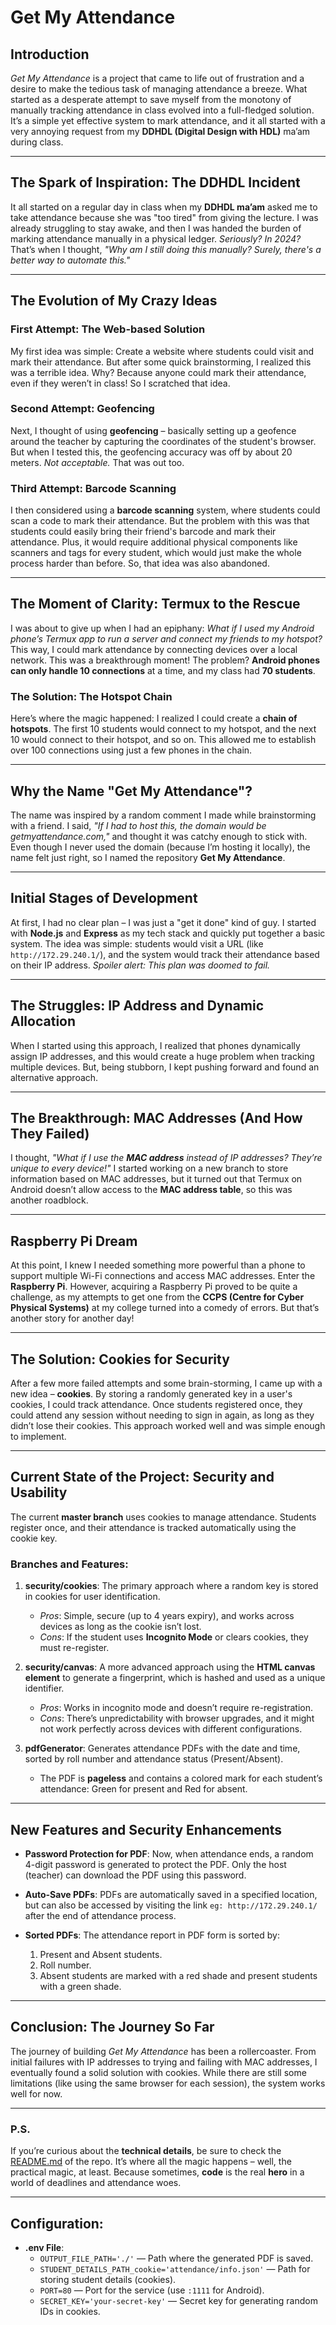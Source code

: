 # Get My Attendance

## Introduction

*Get My Attendance* is a project that came to life out of frustration and a desire to make the tedious task of managing attendance a breeze. What started as a desperate attempt to save myself from the monotony of manually tracking attendance in class evolved into a full-fledged solution. It’s a simple yet effective system to mark attendance, and it all started with a very annoying request from my **DDHDL (Digital Design with HDL)** ma’am during class.

---

## The Spark of Inspiration: The DDHDL Incident

It all started on a regular day in class when my **DDHDL ma’am** asked me to take attendance because she was "too tired" from giving the lecture. I was already struggling to stay awake, and then I was handed the burden of marking attendance manually in a physical ledger. *Seriously? In 2024?* That’s when I thought, *"Why am I still doing this manually? Surely, there's a better way to automate this."*

---

## The Evolution of My Crazy Ideas

### First Attempt: The Web-based Solution

My first idea was simple: Create a website where students could visit and mark their attendance. But after some quick brainstorming, I realized this was a terrible idea. Why? Because anyone could mark their attendance, even if they weren’t in class! So I scratched that idea.

### Second Attempt: Geofencing

Next, I thought of using **geofencing** – basically setting up a geofence around the teacher by capturing the coordinates of the student's browser. But when I tested this, the geofencing accuracy was off by about 20 meters. *Not acceptable.* That was out too.

### Third Attempt: Barcode Scanning

I then considered using a **barcode scanning** system, where students could scan a code to mark their attendance. But the problem with this was that students could easily bring their friend's barcode and mark their attendance. Plus, it would require additional physical components like scanners and tags for every student, which would just make the whole process harder than before. So, that idea was also abandoned.

---

## The Moment of Clarity: Termux to the Rescue

I was about to give up when I had an epiphany: *What if I used my Android phone’s Termux app to run a server and connect my friends to my hotspot?* This way, I could mark attendance by connecting devices over a local network. This was a breakthrough moment! The problem? **Android phones can only handle 10 connections** at a time, and my class had **70 students**.

### The Solution: The Hotspot Chain

Here’s where the magic happened: I realized I could create a **chain of hotspots**. The first 10 students would connect to my hotspot, and the next 10 would connect to their hotspot, and so on. This allowed me to establish over 100 connections using just a few phones in the chain.

---

## Why the Name "Get My Attendance"?

The name was inspired by a random comment I made while brainstorming with a friend. I said, *"If I had to host this, the domain would be getmyattendance.com,"* and thought it was catchy enough to stick with. Even though I never used the domain (because I’m hosting it locally), the name felt just right, so I named the repository **Get My Attendance**.

---

## Initial Stages of Development

At first, I had no clear plan – I was just a "get it done" kind of guy. I started with **Node.js** and **Express** as my tech stack and quickly put together a basic system. The idea was simple: students would visit a URL (like `http://172.29.240.1/`), and the system would track their attendance based on their IP address. *Spoiler alert: This plan was doomed to fail.*

---

## The Struggles: IP Address and Dynamic Allocation

When I started using this approach, I realized that phones dynamically assign IP addresses, and this would create a huge problem when tracking multiple devices. But, being stubborn, I kept pushing forward and found an alternative approach.

---

## The Breakthrough: MAC Addresses (And How They Failed)

I thought, *"What if I use the **MAC address** instead of IP addresses? They’re unique to every device!"* I started working on a new branch to store information based on MAC addresses, but it turned out that Termux on Android doesn’t allow access to the **MAC address table**, so this was another roadblock.

---

## Raspberry Pi Dream

At this point, I knew I needed something more powerful than a phone to support multiple Wi-Fi connections and access MAC addresses. Enter the **Raspberry Pi**. However, acquiring a Raspberry Pi proved to be quite a challenge, as my attempts to get one from the **CCPS (Centre for Cyber Physical Systems)** at my college turned into a comedy of errors. But that’s another story for another day!

---

## The Solution: Cookies for Security

After a few more failed attempts and some brain-storming, I came up with a new idea – **cookies**. By storing a randomly generated key in a user's cookies, I could track attendance. Once students registered once, they could attend any session without needing to sign in again, as long as they didn’t lose their cookies. This approach worked well and was simple enough to implement.

---

## Current State of the Project: Security and Usability

The current **master branch** uses cookies to manage attendance. Students register once, and their attendance is tracked automatically using the cookie key.

### Branches and Features:

1. **security/cookies**: The primary approach where a random key is stored in cookies for user identification.
   - *Pros*: Simple, secure (up to 4 years expiry), and works across devices as long as the cookie isn’t lost.
   - *Cons*: If the student uses **Incognito Mode** or clears cookies, they must re-register.
   
2. **security/canvas**: A more advanced approach using the **HTML canvas element** to generate a fingerprint, which is hashed and used as a unique identifier.
   - *Pros*: Works in incognito mode and doesn’t require re-registration.
   - *Cons*: There’s unpredictability with browser upgrades, and it might not work perfectly across devices with different configurations.
   
3. **pdfGenerator**: Generates attendance PDFs with the date and time, sorted by roll number and attendance status (Present/Absent).
   - The PDF is **pageless** and contains a colored mark for each student’s attendance: Green for present and Red for absent.

---

## New Features and Security Enhancements

- **Password Protection for PDF**: Now, when attendance ends, a random 4-digit password is generated to protect the PDF. Only the host (teacher) can download the PDF using this password.
  
- **Auto-Save PDFs**: PDFs are automatically saved in a specified location, but can also be accessed by visiting the link `eg: http://172.29.240.1/` after the end of attendance process.
  
- **Sorted PDFs**: The attendance report in PDF form is sorted by:
  1. Present and Absent students.
  2. Roll number.
  3. Absent students are marked with a red shade and present students with a green shade.

---

## Conclusion: The Journey So Far

The journey of building *Get My Attendance* has been a rollercoaster. From initial failures with IP addresses to trying and failing with MAC addresses, I eventually found a solid solution with cookies. While there are still some limitations (like using the same browser for each session), the system works well for now.

---

### P.S.

If you’re curious about the **technical details**, be sure to check the [README.md](README.md) of the repo. It’s where all the magic happens – well, the practical magic, at least. Because sometimes, **code** is the real **hero** in a world of deadlines and attendance woes.

---

## Configuration:

- **.env File**: 
  - `OUTPUT_FILE_PATH='./'` — Path where the generated PDF is saved.
  - `STUDENT_DETAILS_PATH_cookie='attendance/info.json'` — Path for storing student details (cookies).
  - `PORT=80` — Port for the service (use `:1111` for Android).
  - `SECRET_KEY='your-secret-key'` — Secret key for generating random IDs in cookies.
